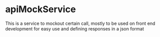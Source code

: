 # apiMockService
This is a service to mockout certain call, mostly to be used on front end development for easy use and defining responses in a json format
